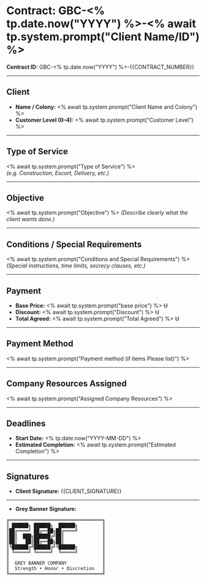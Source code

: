 # Contract: GBC-<% tp.date.now("YYYY") %>-<% await tp.system.prompt("Client Name/ID") %>

**Contract ID:** GBC-<% tp.date.now("YYYY") %>-{{CONTRACT_NUMBER}}

---

## Client

- **Name / Colony:** <% await tp.system.prompt("Client Name and Colony") %> 
- **Customer Level (0–4):** <% await tp.system.prompt("Customer Level") %>

---

## Type of Service
<% await tp.system.prompt("Type of Service") %>  
*(e.g. Construction, Escort, Delivery, etc.)*

---

## Objective
<% await tp.system.prompt("Objective") %>
*(Describe clearly what the client wants done.)*

---

## Conditions / Special Requirements
<% await tp.system.prompt("Conditions and Special Requirements") %> 
*(Special instructions, time limits, secrecy clauses, etc.)*

---

## Payment

- **Base Price:** <% await tp.system.prompt("base price") %>  Ʉ 
- **Discount:** <% await tp.system.prompt("Discount") %> Ʉ 
- **Total Agreed:** <% await tp.system.prompt("Total Agreed") %> Ʉ

---

## Payment Method

<% await tp.system.prompt("Payment method (if items Please list)") %> 

---

## Company Resources Assigned
<% await tp.system.prompt("Assigned Company Resources") %> 

---

## Deadlines

- **Start Date:** <% tp.date.now("YYYY-MM-DD") %>  
- **Estimated Completion:** <% await tp.system.prompt("Estimated Completion") %> 

---

## Signatures


- **Client Signature:** {{CLIENT_SIGNATURE}}  


---

- **Grey Banner Signature:** 
```
╔══════════════════════════════════╗
║ ██████╗ ██████╗  ██████╗         ║
║██╔════╝ ██╔══██╗██╔════╝         ║
║██║  ███╗██████╔╝██║              ║
║██║   ██║██╔══██╗██║              ║
║╚██████╔╝██████╔╝╚██████╗         ║
║ ╚═════╝ ╚═════╝  ╚═════╝         ║
║                                  ║
║  GREY BANNER COMPANY             ║
║  Strength • Honor • Discretion   ║
╚══════════════════════════════════╝
